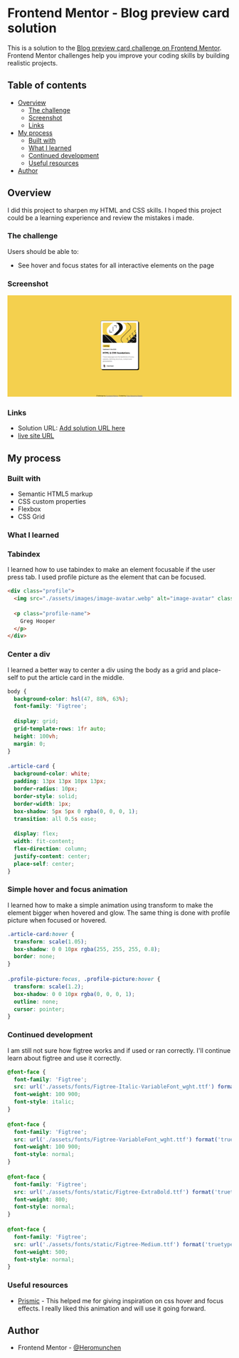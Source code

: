 # Frontend Mentor - Blog preview card solution

This is a solution to the [Blog preview card challenge on Frontend Mentor](https://www.frontendmentor.io/challenges/blog-preview-card-ckPaj01IcS). Frontend Mentor challenges help you improve your coding skills by building realistic projects. 

## Table of contents

- [Overview](#overview)
  - [The challenge](#the-challenge)
  - [Screenshot](#screenshot)
  - [Links](#links)
- [My process](#my-process)
  - [Built with](#built-with)
  - [What I learned](#what-i-learned)
  - [Continued development](#continued-development)
  - [Useful resources](#useful-resources)
- [Author](#author)

## Overview

I did this project to sharpen my HTML and CSS skills. I hoped this project could be a learning experience and review the mistakes i made.

### The challenge

Users should be able to:

- See hover and focus states for all interactive elements on the page

### Screenshot

![Screenshot.png](./Screenshots%20-%20Frontend%20Mentor%20-%20Blog%20preview%20card.png)

### Links

- Solution URL: [Add solution URL here](https://your-solution-url.com)
- [live site URL](https://heromunchen.github.io/frontend-mentor-practice-blogpreview/)

## My process

### Built with

- Semantic HTML5 markup
- CSS custom properties
- Flexbox
- CSS Grid

### What I learned

### Tabindex
I learned how to use tabindex to make an element focusable if the user press tab. I used profile picture as the element that can be focused.

```html
<div class="profile">
  <img src="./assets/images/image-avatar.webp" alt="image-avatar" class="profile-picture"   tabindex="0">

  <p class="profile-name">
    Greg Hooper
  </p>
</div>
```

### Center a div
I learned a better way to center a div using the body as a grid and place-self to put the article card in the middle.

```css
body {
  background-color: hsl(47, 88%, 63%);
  font-family: 'Figtree';

  display: grid;
  grid-template-rows: 1fr auto;
  height: 100vh;
  margin: 0;
}

.article-card {
  background-color: white;
  padding: 13px 13px 10px 13px;
  border-radius: 10px;
  border-style: solid;
  border-width: 1px;
  box-shadow: 5px 5px 0 rgba(0, 0, 0, 1);
  transition: all 0.5s ease;

  display: flex;
  width: fit-content;
  flex-direction: column;
  justify-content: center;
  place-self: center;
}
```

### Simple hover and focus animation

I learned how to make a simple animation using transform to make the element bigger when hovered and glow. The same thing is done with profile picture when focused or hovered.

```css
.article-card:hover {
  transform: scale(1.05);
  box-shadow: 0 0 10px rgba(255, 255, 255, 0.8);
  border: none;
}

.profile-picture:focus, .profile-picture:hover {
  transform: scale(1.2);
  box-shadow: 0 0 10px rgba(0, 0, 0, 1);
  outline: none;
  cursor: pointer;
}
```

### Continued development

I am still not sure how figtree works and if used or ran correctly. I'll continue learn about figtree and use it correctly.

```css
@font-face {
  font-family: 'Figtree';
  src: url('./assets/fonts/Figtree-Italic-VariableFont_wght.ttf') format('truetype');
  font-weight: 100 900;
  font-style: italic;
}

@font-face {
  font-family: 'Figtree';
  src: url('./assets/fonts/Figtree-VariableFont_wght.ttf') format('truetype');
  font-weight: 100 900;
  font-style: normal;
}

@font-face {
  font-family: 'Figtree';
  src: url('./assets/fonts/static/Figtree-ExtraBold.ttf') format('truetype');
  font-weight: 800;
  font-style: normal;
}

@font-face {
  font-family: 'Figtree';
  src: url('./assets/fonts/static/Figtree-Medium.ttf') format('truetype');
  font-weight: 500;
  font-style: normal;
}
```

### Useful resources

- [Prismic](https://prismic.io/blog/css-hover-effects) - This helped me for giving inspiration on css hover and focus effects. I really liked this animation and will use it going forward.

## Author

- Frontend Mentor - [@Heromunchen](https://www.frontendmentor.io/profile/Heromunchen)